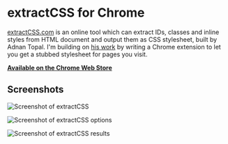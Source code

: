 # extractCSS for Chrome

[extractCSS.com](http://extractcss.com) is an online tool which can extract IDs, classes and inline styles
from HTML document and output them as CSS stylesheet, built by Adnan Topal. I'm
building on [his work](https://github.com/adnantopal/extractcss) by writing a
Chrome extension to let you get a stubbed stylesheet for pages you visit.

**[Available on the Chrome Web Store](https://chrome.google.com/webstore/detail/extractcss/nkmfnioenfahaibpogimhpgfhjiljkee)**

## Screenshots

![Screenshot of extractCSS](http://github.com/moneypenny/chrome-extractcss/raw/master/screenshot.png)

![Screenshot of extractCSS options](http://github.com/moneypenny/chrome-extractcss/raw/master/screenshot2.png)

![Screenshot of extractCSS results](http://github.com/moneypenny/chrome-extractcss/raw/master/screenshot3.png)
